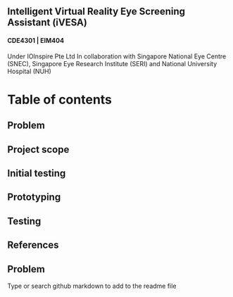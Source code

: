 ## Intelligent Virtual Reality Eye Screening Assistant (iVESA)
#### CDE4301 | EIM404
Under IOInspire Pte Ltd 
In collaboration with Singapore National Eye Centre (SNEC), Singapore Eye Research Institute (SERI) and National University Hospital (NUH)


# Table of contents

## Problem

## Project scope

## Initial testing

## Prototyping

## Testing

## References


## Problem







Type or search github markdown to add to the readme file

